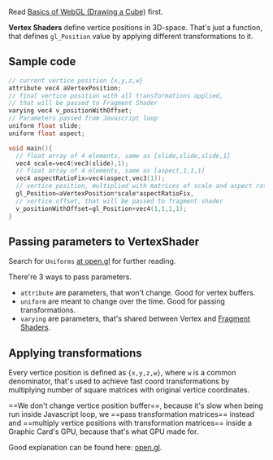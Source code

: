 Read [Basics of WebGL (Drawing a Cube)](Basics%20of%20WebGL%20(Drawing%20a%20Cube).md) first.

**Vertex Shaders** define vertice positions in 3D-space. That's just a function, that defines `gl_Position` value by applying different transformations to it. 

## Sample code

```c
// current vertice position {x,y,z,w}
attribute vec4 aVertexPosition;
// final vertice position with all transformations applied,
// that will be passed to Fragment Shader
varying vec4 v_positionWithOffset;
// Parameters passed from Javascript loop
uniform float slide;
uniform float aspect;

void main(){
  // float array of 4 elements, same as [slide,slide,slide,1]
  vec4 scale=vec4(vec3(slide),1);
  // float array of 4 elements, same as [aspect,1,1,1]
  vec4 aspectRatioFix=vec4(aspect,vec3(1));
  // vertice position, multiplied with matrices of scale and aspect ratio
  gl_Position=aVertexPosition*scale*aspectRatioFix,
  // vertice offset, that will be passed to fragment shader
  v_positionWithOffset=gl_Position+vec4(1,1,1,1);
}
```

## Passing parameters to VertexShader

Search for `Uniforms` [at open.gl](https://open.gl/drawing) for further reading.

There're 3 ways to pass parameters.

- `attribute` are parameters, that won't change. Good for vertex buffers.
- `uniform` are meant to change over the time. Good for passing transformations.
- `varying` are parameters, that's shared between Vertex and [Fragment Shaders](Fragment%20Shaders.md).

## Applying transformations

Every vertice position is defined as `{x,y,z,w}`, where `w` is a common denominator, that's used to achieve fast coord transformations by multiplying number of square matrices with original vertice coordinates.

==We don't change vertice position buffer==, because it's slow when being run inside Javascript loop, we ==pass transformation matrices== instead and ==multiply vertice positions with transformation matrices== inside a Graphic Card's GPU, because that's what GPU made for.

Good explanation can be found here: [open.gl](https://open.gl/transformations).
